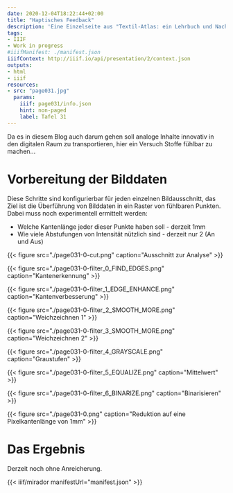 ```yaml
---
date: 2020-12-04T18:22:44+02:00
title: "Haptisches Feedback"
description: 'Eine Einzelseite aus "Textil-Atlas: ein Lehrbuch und Nachschlagebuch für den Textileinzelhandel und die Gewebeverarbeitung: Textilwarenkunde und Gewebemuster von Wilhelm Spitschka"'
tags:
- IIIF
- Work in progress
#iiifManifest: ./manifest.json
iiifContext: http://iiif.io/api/presentation/2/context.json
outputs:
- html
- iiif
resources:
- src: "page031.jpg"
  params:
    iiif: page031/info.json
    hint: non-paged
    label: Tafel 31
---
```


Da es in diesem Blog auch darum gehen soll analoge Inhalte innovativ in den digitalen Raum zu transportieren, hier ein Versuch Stoffe fühlbar zu machen...

<!--more-->

# Vorbereitung der Bilddaten

Diese Schritte sind konfigurierbar für jeden einzelnen Bildausschnitt, das Ziel ist die Überführung von Bilddaten in ein Raster von fühlbaren Punkten. Dabei muss noch experimentell ermittelt werden:

* Welche Kantenlänge jeder dieser Punkte haben soll - derzeit 1mm
* Wie viele Abstufungen von Intensität nützlich sind - derzeit nur 2 (An und Aus)

{{< figure src="./page031-0-cut.png" caption="Ausschnitt zur Analyse" >}}

{{< figure src="./page031-0-filter_0_FIND_EDGES.png" caption="Kantenerkennung" >}}

{{< figure src="./page031-0-filter_1_EDGE_ENHANCE.png" caption="Kantenverbesserung" >}}

{{< figure src="./page031-0-filter_2_SMOOTH_MORE.png" caption="Weichzeichnen 1" >}}

{{< figure src="./page031-0-filter_3_SMOOTH_MORE.png" caption="Weichzeichnen 2" >}}

{{< figure src="./page031-0-filter_4_GRAYSCALE.png" caption="Graustufen" >}}

{{< figure src="./page031-0-filter_5_EQUALIZE.png" caption="Mittelwert" >}}

{{< figure src="./page031-0-filter_6_BINARIZE.png" caption="Binarisieren" >}}

{{< figure src="./page031-0.png" caption="Reduktion auf eine Pixelkantenlänge von 1mm" >}}

# Das Ergebnis

Derzeit noch ohne Anreicherung.

{{< iiif/mirador manifestUrl="manifest.json" >}}
